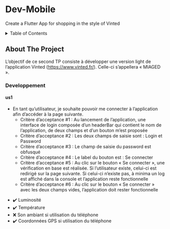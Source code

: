 # Dev-Mobile
Create a Flutter App for shopping in the style of Vinted


<!-- TABLE OF CONTENTS -->
<details>
  <summary>Table of Contents</summary>
  <ol>
    <li>
      <a href="#developpement">Développement</a>
      <ul>
        <li><a href="#us1">US#1 : [MVP] Interface de login</a></li>
      </ul>
      <ul>
        <li><a href="#us2">TP2 - ChatBot DataCamp </a></li>
      </ul>
       <ul>
        <li><a href="#us3">TP3 - Eliza </a></li>
      </ul>
      <ul>
        <li><a href="#us4">TP4 - Parry </a></li>
      </ul>
      <ul>
        <li><a href="#tp5">TP5 - GUS </a></li>
      </ul>
    </li>
    <li>
      <a href="#conclusions">Conclusions</a>
      <ul>
        <li><a href="#problèmes">Problèmes</a></li>
      </ul>
      <ul>
        <li><a href="#améliorations-possibles">Améliorations possibles</a></li>
      </ul>
    </li>
  </ol>
</details>



<!-- ABOUT THE PROJECT -->
## About The Project
L’objectif de ce second TP consiste à développer une version light de l’application Vinted (https://www.vinted.fr/). Celle-ci s’appellera « MIAGED ».

### Developpement
#### us1

* En tant qu’utilisateur, je souhaite pouvoir me connecter à l’application afin d’accéder à la page suivante.
    * Critère d’acceptance #1 : Au lancement de l’application, une interface de login composée d’un headerBar qui contient le nom de l’application, de deux champs et d’un bouton m’est proposée
    * Critère d’acceptance #2 : Les deux champs de saisie sont : Login et Password
    * Critère d’acceptance #3 : Le champ de saisie du password est obfusqué
    * Critère d’acceptance #4 : Le label du bouton est : Se connecter
    * Critère d’acceptance #5 : Au clic sur le bouton « Se connecter », une vérification en base est réalisée. Si l’utilisateur existe, celui-ci est redirigé sur la page suivante. Si celui-ci n’existe pas, à minima un log est affiché dans la console et l’application reste fonctionnelle
    * Critère d’acceptance #6 : Au clic sur le bouton « Se connecter » avec les deux champs vides, l’application doit rester fonctionnelle






- :heavy_check_mark: Luminosité 
- :heavy_check_mark: Température
- :x: Son ambiant si utilisation du téléphone
- :heavy_check_mark: Coordonnées GPS si utilisation du téléphone











